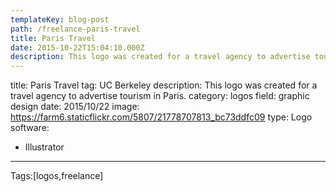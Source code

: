 ```yaml
---
templateKey: blog-post
path: /freelance-paris-travel
title: Paris Travel
date: 2015-10-22T15:04:10.000Z
description: This logo was created for a travel agency to advertise tourism in Paris.
---
```


title: Paris Travel
tag: UC Berkeley
description: This logo was created for a travel agency to advertise tourism in Paris.
category: logos
field: graphic design
date: 2015/10/22
image: https://farm6.staticflickr.com/5807/21778707813_bc73ddfc09
type: Logo
software:
- Illustrator
---

Tags:[logos,freelance]
